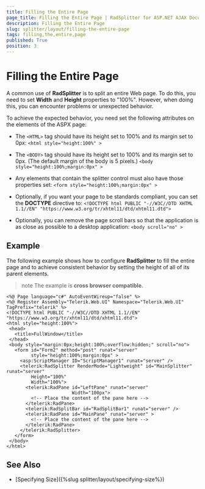 ```yaml
---
title: Filling the Entire Page
page_title: Filling the Entire Page | RadSplitter for ASP.NET AJAX Documentation
description: Filling the Entire Page
slug: splitter/layout/filling-the-entire-page
tags: filling,the,entire,page
published: True
position: 3
---
```


# Filling the Entire Page

A common use of **RadSplitter** is to split an entire Web page. To do this, you need to set **Width** and **Height** properties to "100%". However, when doing this, you can encounter problems or unexpected behavior.

To achieve the expected behavior, you need set the following attributes on the elements of the ASPX page:

* The `<HTML>` tag should have its height set to 100% and its margin set to 0px: `<html style="height:100%" >`

* The `<BODY>` tag should have its height set to 100% and its margin set to 0px. (The default margin of the body is 5 pixels.) `<body style="height:100%;margin:0px" >`

* Any elements that contain the splitter control must also have those properties set: `<form style="height:100%;margin:0px" >`

* Optionally, if you want your page to be standards compliant, you can set the **DOCTYPE** directive to: `<!DOCTYPE html PUBLIC "-//W3C//DTD XHTML 1.1//EN" "https://www.w3.org/tr/xhtml11/dtd/xhtml11.dtd">`

* Optionally, you can remove the page scroll bars so that the application is as close as possible to a desktop application: `<body scroll="no" >`

## Example

The following example shows how to configure **RadSplitter** to fill the entire page and to achieve consistent behavior by setting the height of all of its parent elements.

>note The example is **cross browser compatible.** 

````ASP.NET
<%@ Page language="c#" AutoEventWireup="false" %>
<%@ Register Assembly="Telerik.Web.UI" Namespace="Telerik.Web.UI" TagPrefix="telerik" %>
<!DOCTYPE html PUBLIC "-//W3C//DTD XHTML 1.1//EN" "https://www.w3.org/tr/xhtml11/dtd/xhtml11.dtd">
<html style="height:100%">  
 <head>
   <title>FullWindow</title>
 </head>
 <body style="margin:0px;height:100%;overflow:hidden;" scroll="no">  
   <form id="Form2" method="post" runat="server"
		 style="height:100%;margin:0px" >
	 <asp:ScriptManager ID="ScriptManager1" runat="server" />
	 <telerik:RadSplitter RenderMode="Lightweight" id="MainSplitter" runat="server"   
		 Height="100%"
		 Width="100%">
	   <telerik:RadPane id="LeftPane" runat="server"
						Width="100px">
		 <!-- Place the content of the pane here -->
	   </telerik:RadPane>
	   <telerik:RadSplitBar id="RadSplitBar1" runat="server" />
	   <telerik:RadPane id="MainPane" runat="server" >
		 <!-- Place the content of the pane here -->
	   </telerik:RadPane>
	 </telerik:RadSplitter>
   </form>
 </body>
</html> 		
````

## See Also

 * [Specifying Size]({%slug splitter/layout/specifying-size%})
